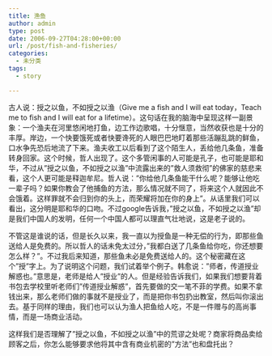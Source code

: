 ```yaml
---
title: 渔鱼
author: admin
type: post
date: 2006-09-27T04:28:00+00:00
url: /post/fish-and-fisheries/
categories:
  - 未分类
tags:
  - story

---
```

古人说：授之以鱼，不如授之以渔（Give me a fish and I will eat today，Teach me to fish and I will eat for a lifetime）。这句话在我的脑海中呈现这样一副景象：一个渔夫在河里悠闲地打鱼，边工作边歌唱，十分惬意，当然收获也是十分的丰厚。岸边，一个快要饿死或者快要谗死的人眼巴巴地盯着那些活蹦乱跳的鲜鱼，口水争先恐后地流了下来。渔夫收工以后看到了这个陌生人，丢给他几条鱼，准备转身回家。这个时候，哲人出现了。这个多管闲事的人可能是孔子，也可能是耶和华，不过从&#8221;授之以鱼，不如授之以渔&#8221;中流露出来的&#8221;救人须救彻&#8221;的佛家的慈悲来看，这个人更可能是释迦牟尼。哲人说：&#8221;你给他几条鱼能干什么呢？能够让他吃一辈子吗？如果你教会了他捕鱼的方法，那么情况就不同了，将来这个人就因此不会饿着。这样罪就不会归到你的头上，而荣耀将加在你的身上&#8221;。从话里我们可以看出，这分明是耶和华的口吻。不过google告诉我，&#8221;授之以鱼，不如授之以渔&#8221;却是我们中国人的发明，任何一个中国人都可以理直气壮地说，这是老子说的。

不管这是谁说的话，但是长久以来，我一直以为授鱼是一种无偿的行为，即那些鱼送给人是免费的。所以哲人的话未免太过分，&#8221;我都白送了几条鱼给你吃，你还想要怎么样？&#8221;。不过我后来知道，那些鱼未必是免费送给人的。这个秘密藏在这个&#8221;授&#8221;字上。为了说明这个问题，我们试着举个例子。韩愈说：&#8221;师者，传道授业解惑也。&#8221;意思是，老师是给人&#8221;授业&#8221;的人。但是经验告诉我们，如果我们想要背着书包去学校里听老师们&#8221;传道授业解惑&#8221;，首先要做的交一笔不菲的学费。如果不拿钱出来，那么老师们做的事就不是授业了，而是把你书包扔出教室，然后叫你滚出去。基于同样的理由，我们也可以认为渔人把鱼给人吃，不是一件赠与的高尚事情，而是一场商业活动。

这样我们是否理解了&#8221;授之以鱼，不如授之以渔&#8221;中的荒谬之处呢？商家将商品卖给顾客之后，你怎么能够要求他将其中含有商业机密的&#8221;方法&#8221;也和盘托出？